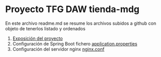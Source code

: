 # Proyecto TFG DAW tienda-mdg

En este archivo readme.md se resume los archivos subidos a github con objeto de tenerlos listado y ordenados


1. [Exposición del proyecto ](tienda-mdg-exposicion-v20.pdf)
2. Configuración de Spring Boot fichero [application.properties](aplication.properties.tienda-mdg.txt)
3. Configuración del servidor nginx [nginx.conf](nginx.conf.tienda-mdg.txt)



